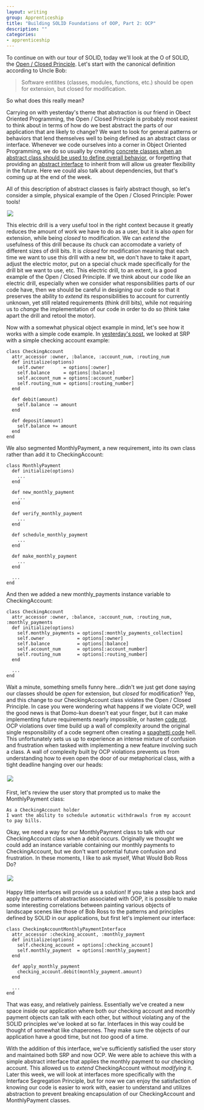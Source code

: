 ```yaml
---
layout: writing
group: Apprenticeship
title: "Building SOLID Foundations of OOP, Part 2: OCP"
description: ""
categories:
- apprenticeship
---
```


To continue on with our tour of SOLID, today we'll look at the O of SOLID, the [Open / Closed Principle](https://docs.google.com/a/8thlight.com/file/d/0BwhCYaYDn8EgN2M5MTkwM2EtNWFkZC00ZTI3LWFjZTUtNTFhZGZiYmUzODc1/edit?hl=en). Let's start with the canonical definition according to Uncle Bob:

> Software entitites (classes, modules, functions, etc.) should be open for extension, but closed for modification.

So what does this really mean?

Carrying on with yesterday's theme that abstraction is our friend in Obect Oriented Programming, the Open / Closed Principle is probably most easiest to think about in terms of how do we best abstract the parts of our application that are likely to change? We want to look for general patterns or behaviors that lend themselves well to being defined as an abstract class or interface. Whenever we code ourselves into a corner in Object Oriented Programming, we do so usually by creating [concrete classes when an abstract class should be used to define overall behavior](http://docs.oracle.com/javase/tutorial/java/IandI/abstract.html), or forgetting that providing an [abstract interface](http://www.differencebetween.com/difference-between-abstract-class-and-vs-concrete-class/) to inherit from will allow us greater flexibility in the future. Here we could also talk about dependencies, but that's coming up at the end of the week.

All of this description of abstract classes is fairly abstract though, so let's consider a simple, physical example of the Open / Closed Principle: Power tools!

[<div style="width: 500px; margin: auto;"><img src='http://www.bookshelfboyfriend.com/wp-content/uploads/2011/10/569drill-diagram-4.jpg' /></div>](http://www.bookshelfboyfriend.com/wp-content/uploads/2011/10/569drill-diagram-4.jpg)

This electric drill is a very useful tool in the right context because it greatly reduces the amount of work we have to do as a user, but it is also _open_ for extension, while being _closed_ to modification. We can _extend_ the usefulness of this drill because its chuck can accomodate a variety of different sizes of drill bits. It is _closed_ for modification meaning that each time we want to use this drill with a new bit, we don't have to take it apart, adjust the electric motor, put on a special chuck made specifically for the drill bit we want to use, etc. This electric drill, to an extent, is a good example of the Open / Closed Principle. If we think about our code like an electric drill, especially when we consider what responsibilities parts of our code have, then we should be careful in designing our code so that it preserves the ability to _extend_ its responsibilities to account for currently unknown, yet still related requirements (think drill bits), while not requiring us to _change_ the implementation of our code in order to do so (think take apart the drill and retool the motor).

Now with a somewhat physical object example in mind, let's see how it works with a simple code example. In [yesterday's post](http://selfless-singleton.rickwinfrey.com/2012/12/03/building-solid-foundations-of-oop/), we looked at SRP with a simple checking account example:

    class CheckingAccount
      attr_accessor :owner, :balance, :account_num, :routing_num
      def initialize(options)
        self.owner       = options[:owner]
        self.balance     = options[:balance]
        self.account_num = options[:account_number]
        self.routing_num = options[:routing_number]
      end

      def debit(amount)
        self.balance -= amount
      end

      def deposit(amount)
        self.balance += amount
      end
    end

We also segmented MonthlyPayment, a new requirement, into its own class rather than add it to CheckingAccount:

    class MonthlyPayment
      def initialize(options)
        ...
      end

      def new_monthly_payment
        ...
      end

      def verify_monthly_payment
        ...
      end

      def schedule_monthly_payment
        ...
      end

      def make_monthly_payment
        ...
      end

      ...
    end

And then we added a new monthly_payments instance variable to CheckingAccount:

    class CheckingAccount
      attr_accessor :owner, :balance, :account_num, :routing_num, :monthly_payments
      def initialize(options)
        self.monthly_payments = options[:monthly_payments_collection]
        self.owner            = options[:owner]
        self.balance          = options[:balance]
        self.account_num      = options[:account_number]
        self.routing_num      = options[:routing_number]
      end

      ...
    end

Wait a minute, something smells funny here...didn't we just get done saying our classes should be _open_ for extension, but _closed_ for modification? Yep, and this change to our CheckingAccount class violates the Open / Closed Principle. In case you were wondering what happens if we violate OCP, well the good news is that Domo-kun doesn't eat your finger, but it can make implementing future requirements nearly impossible, or hasten [code rot](http://en.wikipedia.org/wiki/Software_rot). OCP violations over time build up a wall of complexity around the original single responsibility of a code segment often creating a [spaghetti code](http://en.wikipedia.org/wiki/Spaghetti_code) hell. This unfortunately sets us up to experience an intense mixture of confusion and frustration when tasked with implementing a new feature involving such a class. A wall of complexity built by OCP violations prevents us from understanding how to even open the door of our metaphorical class, with a tight deadline hanging over our heads:

[<div style="width: 500px; margin: 20px auto;"><img src="http://www.urban75.org/blog/images/brixton-riot-aftermath-26.jpg" /></div>](http://www.urban75.org/blog/images/brixton-riot-aftermath-26.jpg)

First, let's review the user story that prompted us to make the MonthlyPayment class:

    As a CheckingAccount holder
    I want the ability to schedule automatic withdrawals from my account to pay bills.

Okay, we need a way for our MonthlyPayment class to talk with our CheckingAccount class when a debit occurs. Originally we thought we could add an instance variable containing our monthly payments to CheckingAccount, but we don't want potential future confusion and frustration. In these moments, I like to ask myself, What Would Bob Ross Do?

[<div style="width: 500px; margin: 20px auto;"><img src="http://dl.dropbox.com/u/19042234/happy-little-trees.png" /></div>](http://dl.dropbox.com/u/19042234/happy-little-trees.png)

Happy little interfaces will provide us a solution! If you take a step back and apply the patterns of abstraction associated with OOP, it is possible to make some interesting correlations between painting various objects of landscape scenes like those of Bob Ross to the patterns and principles defined by SOLID in our applications, but first let's implement our interface:

    class CheckingAccountMonthlyPaymentInterface
      attr_accessor :checking_account, :monthly_payment
      def initialize(options)
        self.checking_account = options[:checking_account]
        self.monthly_payment  = options[:monthly_payment]
      end

      def apply_monthly_payment
        checking_account.debit(monthly_payment.amount)
      end

      ...
    end

That was easy, and relatively painless. Essentially we've created a new space inside our application where both our checking account and monthly payment objects can talk with each other, but without violating any of the SOLID principles we've looked at so far. Interfaces in this way could be thought of somewhat like chaperones. They make sure the objects of our application have a good time, but not _too_ good of a time.

With the addition of this interface, we've sufficiently satisfied the user story and maintained both SRP and now OCP. We were able to achieve this with a simple abstract interface that applies the monthly payment to our checking account. This allowed us to _extend_ CheckingAccount without _modifying_ it. Later this week, we will look at interfaces more specifically with the Interface Segregation Principle, but for now we can enjoy the satisfaction of knowing our code is easier to work with, easier to understand and utilizes abstraction to prevent breaking encapsulation of our CheckingAccount and MonthlyPayment classes.

